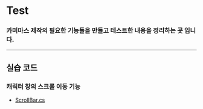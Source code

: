 # Test
### 카미마스 제작의 필요한 기능들을 만들고 테스트한 내용을 정리하는 곳 입니다.

  
---
## 실습 코드
### 캐릭터 창의 스크롤 이동 기능
- [ScrollBar.cs](https://github.com/201710783/Test/blob/main/EDDA%20Test/Assets/Script/ScrollBar.cs)
